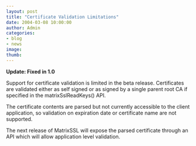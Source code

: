 ```yaml
---
layout: post
title: "Certificate Validation Limitations"
date: 2004-03-08 10:00:00
author: Admin
categories:
- blog
- news
image:
thumb:
---
```

<b>Update: Fixed in 1.0</b>
<p/>
Support for certificate validation is limited in the beta release.  Certificates are validated either as self signed or as signed by a single parent root CA if specified in the matrixSslReadKeys() API.
<p />
The certificate contents are parsed but not currently accessible to the client application, so validation on expiration date or certificate name are not supported.
<p />
The next release of MatrixSSL will expose the parsed certificate through an API which will allow application level validation.
<p />
